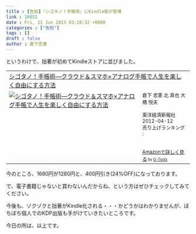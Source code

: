 ```yaml
---
title : [告知]『シゴタノ！手帳術』にKindle版が登場
link : 10852
date : Fri, 21 Jun 2013 03:18:32 +0000
categories : ["告知"]
tags : []
draft : false
author : 倉下忠憲
---
```


というわけで、拙著が初めてKindleストアに並びました。

<table  border="0" cellpadding="5"><tr><td colspan="2"><a href="http://www.amazon.co.jp/%E3%82%B7%E3%82%B4%E3%82%BF%E3%83%8E%EF%BC%81%E6%89%8B%E5%B8%B3%E8%A1%93%E2%80%95%E3%82%AF%E3%83%A9%E3%82%A6%E3%83%89%EF%BC%86%E3%82%B9%E3%83%9E%E3%83%9B%C3%97%E3%82%A2%E3%83%8A%E3%83%AD%E3%82%B0%E6%89%8B%E5%B8%B3%E3%81%A7%E4%BA%BA%E7%94%9F%E3%82%92%E6%A5%BD%E3%81%97%E3%81%8F%E8%87%AA%E7%94%B1%E3%81%AB%E3%81%99%E3%82%8B%E6%96%B9%E6%B3%95-ebook/dp/B00DH84TAE%3FSubscriptionId%3D15SMZCTB9V8NGR2TW082%26tag%3Drashita1000-22%26linkCode%3Dxm2%26camp%3D2025%26creative%3D165953%26creativeASIN%3DB00DH84TAE" target="_blank">シゴタノ！手帳術―クラウド＆スマホ×アナログ手帳で人生を楽しく自由にする方法</a><img src="http://www.assoc-amazon.jp/e/ir?t=rashita1000-22&l=ur2&o=9" width="1" height="1" style="border: none;" alt="" /></td></tr><tr><td valign="top"><a href="http://www.amazon.co.jp/%E3%82%B7%E3%82%B4%E3%82%BF%E3%83%8E%EF%BC%81%E6%89%8B%E5%B8%B3%E8%A1%93%E2%80%95%E3%82%AF%E3%83%A9%E3%82%A6%E3%83%89%EF%BC%86%E3%82%B9%E3%83%9E%E3%83%9B%C3%97%E3%82%A2%E3%83%8A%E3%83%AD%E3%82%B0%E6%89%8B%E5%B8%B3%E3%81%A7%E4%BA%BA%E7%94%9F%E3%82%92%E6%A5%BD%E3%81%97%E3%81%8F%E8%87%AA%E7%94%B1%E3%81%AB%E3%81%99%E3%82%8B%E6%96%B9%E6%B3%95-ebook/dp/B00DH84TAE%3FSubscriptionId%3D15SMZCTB9V8NGR2TW082%26tag%3Drashita1000-22%26linkCode%3Dxm2%26camp%3D2025%26creative%3D165953%26creativeASIN%3DB00DH84TAE" target="_blank"><img src="http://ecx.images-amazon.com/images/I/51hPGCPKIrL._SL160_.jpg" border="0" alt="シゴタノ！手帳術―クラウド＆スマホ×アナログ手帳で人生を楽しく自由にする方法" /></a></td><td valign="top"><font size="-1">倉下 忠憲 北 真也 大橋 悦夫 <br /><br />東洋経済新報社  2012-04-12<br />売り上げランキング : <br /><br /><br /><a href="http://www.amazon.co.jp/%E3%82%B7%E3%82%B4%E3%82%BF%E3%83%8E%EF%BC%81%E6%89%8B%E5%B8%B3%E8%A1%93%E2%80%95%E3%82%AF%E3%83%A9%E3%82%A6%E3%83%89%EF%BC%86%E3%82%B9%E3%83%9E%E3%83%9B%C3%97%E3%82%A2%E3%83%8A%E3%83%AD%E3%82%B0%E6%89%8B%E5%B8%B3%E3%81%A7%E4%BA%BA%E7%94%9F%E3%82%92%E6%A5%BD%E3%81%97%E3%81%8F%E8%87%AA%E7%94%B1%E3%81%AB%E3%81%99%E3%82%8B%E6%96%B9%E6%B3%95-ebook/dp/B00DH84TAE%3FSubscriptionId%3D15SMZCTB9V8NGR2TW082%26tag%3Drashita1000-22%26linkCode%3Dxm2%26camp%3D2025%26creative%3D165953%26creativeASIN%3DB00DH84TAE" target="_blank">Amazonで詳しく見る</a></font><font size="-2"> by <a href="http://www.goodpic.com/mt/aws/index.html" >G-Tools</a></font></td></tr></table>

今のところ、1680円が1280円と、400円引き(24%OFF)になっております。

で、電子書籍じゃないと買わないんだからね、という方はぜひチェックしてみてください。

今後も、ゾクゾクと拙著がKindle化される・・・かどうかはわかりませんが、ぼちぼち個人でのKDP出版も手がけていきたいところです。

今日の所は、以上です。